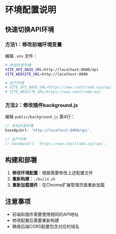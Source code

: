 # 环境配置说明

## 快速切换API环境

### 方法1：修改前端环境变量
编辑 `.env` 文件：

```bash
# 本地开发环境
VITE_API_BASE_URL=http://localhost:8000/api
VITE_WEBSITE_URL=http://localhost:8000

# 生产环境
# VITE_API_BASE_URL=https://www.cooltrade.xyz/api
# VITE_WEBSITE_URL=https://www.cooltrade.xyz
```

### 方法2：修改插件background.js
编辑 `public/background.js` 第4行：

```javascript
// 本地开发环境
baseApiUrl: 'http://localhost:8000/api',

// 生产环境
// baseApiUrl: 'https://www.cooltrade.xyz/api',
```

## 构建和部署

1. **修改环境配置**：根据需要修改上述配置文件
2. **重新构建**：`./build.sh`
3. **重新加载插件**：在Chrome扩展管理页面重新加载

## 注意事项

- 前端和插件需要使用相同的API地址
- 修改配置后需要重新构建
- 确保后端CORS配置包含对应的域名
